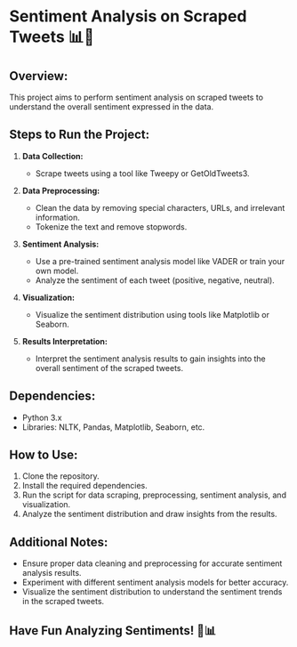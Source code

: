 # Sentiment Analysis on Scraped Tweets 📊📝

## Overview:
This project aims to perform sentiment analysis on scraped tweets to understand the overall sentiment expressed in the data.

## Steps to Run the Project:

1. **Data Collection:**
   - Scrape tweets using a tool like Tweepy or GetOldTweets3.

2. **Data Preprocessing:**
   - Clean the data by removing special characters, URLs, and irrelevant information.
   - Tokenize the text and remove stopwords.

3. **Sentiment Analysis:**
   - Use a pre-trained sentiment analysis model like VADER or train your own model.
   - Analyze the sentiment of each tweet (positive, negative, neutral).

4. **Visualization:**
   - Visualize the sentiment distribution using tools like Matplotlib or Seaborn.

5. **Results Interpretation:**
   - Interpret the sentiment analysis results to gain insights into the overall sentiment of the scraped tweets.

## Dependencies:
- Python 3.x
- Libraries: NLTK, Pandas, Matplotlib, Seaborn, etc.

## How to Use:
1. Clone the repository.
2. Install the required dependencies.
3. Run the script for data scraping, preprocessing, sentiment analysis, and visualization.
4. Analyze the sentiment distribution and draw insights from the results.

## Additional Notes:
- Ensure proper data cleaning and preprocessing for accurate sentiment analysis results.
- Experiment with different sentiment analysis models for better accuracy.
- Visualize the sentiment distribution to understand the sentiment trends in the scraped tweets.

## Have Fun Analyzing Sentiments! 🚀📊
